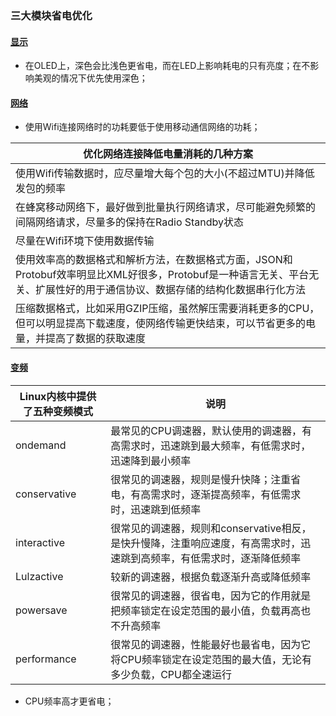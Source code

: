 ### 三大模块省电优化
#### [显示]()
+ 在OLED上，深色会比浅色更省电，而在LED上影响耗电的只有亮度；在不影响美观的情况下优先使用深色；
#### [网络]()
+ 使用Wifi连接网络时的功耗要低于使用移动通信网络的功耗；

|优化网络连接降低电量消耗的几种方案|
|------|
|使用Wifi传输数据时，应尽量增大每个包的大小(不超过MTU)并降低发包的频率|
|在蜂窝移动网络下，最好做到批量执行网络请求，尽可能避免频繁的间隔网络请求，尽量多的保持在Radio Standby状态|
|尽量在Wifi环境下使用数据传输|
|使用效率高的数据格式和解析方法，在数据格式方面，JSON和Protobuf效率明显比XML好很多，Protobuf是一种语言无关、平台无关、扩展性好的用于通信协议、数据存储的结构化数据串行化方法|
|压缩数据格式，比如采用GZIP压缩，虽然解压需要消耗更多的CPU，但可以明显提高下载速度，使网络传输更快结束，可以节省更多的电量，并提高了数据的获取速度|

#### [变频]()

|Linux内核中提供了五种变频模式|说明|
|------|------|
|ondemand|最常见的CPU调速器，默认使用的调速器，有高需求时，迅速跳到最大频率，有低需求时，迅速降到最小频率|
|conservative|很常见的调速器，规则是慢升快降；注重省电，有高需求时，逐渐提高频率，有低需求时，迅速跳到低频率|
|interactive|很常见的调速器，规则和conservative相反，是快升慢降，注重响应速度，有高需求时，迅速跳到高频率，有低需求时，逐渐降低频率|
|Lulzactive|较新的调速器，根据负载逐渐升高或降低频率|
|powersave|很常见的调速器，很省电，因为它的作用就是把频率锁定在设定范围的最小值，负载再高也不升高频率|
|performance|很常见的调速器，性能最好也最省电，因为它将CPU频率锁定在设定范围的最大值，无论有多少负载，CPU都全速运行|

+ CPU频率高才更省电；
